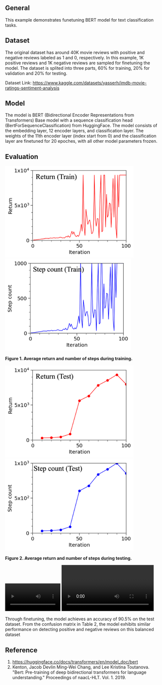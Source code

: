 ## General
This example demonstrates funetuning BERT model for text classification tasks. 

## Dataset
The original dataset has around 40K movie reviews with positive and negative reviews labeled as 1 and 0, respectively. In this example, 1K positive reviews and 1K negative reviews are sampled for finetuning the model. The dataset is splited into three parts, 60% for training, 20% for validation and 20% for testing. 

Dataset Link: https://www.kaggle.com/datasets/yasserh/imdb-movie-ratings-sentiment-analysis

## Model
The model is BERT (Bidirectional Encoder Representations from Transformers) Base model with a sequence classification head (BertForSequenceClassification) from HuggingFace. The model consists of the embedding layer, 12 encoder layers, and classification layer. The weights of the 11th encoder layer (index start from 0) and the classification layer are finetuned for 20 epoches, with all other model parameters frozen.

## Evaluation
<img src="figures/train_return.png" height="300" /> <img src="figures/train_step_count.png" height="300" />

**Figure 1. Average return and number of steps during training.**

<img src="figures/test_return.png" height="300" /> <img src="figures/test_step_count.png" height="300" />

**Figure 2. Average return and number of steps during testing.**

<video src="figures/video_40.mp4" width=180/></video>
<video src="https://user-images.githubusercontent.com/aaa.mp4"></video>

Through finetuning, the model achieves an accuracy of 90.5% on the test dataset. From the confusion matrix in Table 2, the model exhibits similar performance on detecting positive and negative reviews on this balanced dataset

## Reference
1. https://huggingface.co/docs/transformers/en/model_doc/bert
2. Kenton, Jacob Devlin Ming-Wei Chang, and Lee Kristina Toutanova. "Bert: Pre-training of deep bidirectional transformers for language understanding." Proceedings of naacL-HLT. Vol. 1. 2019.

